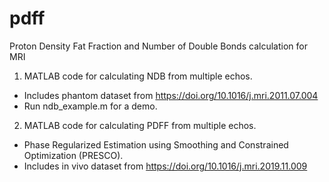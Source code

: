 # pdff
Proton Density Fat Fraction and Number of Double Bonds calculation for MRI

1. MATLAB code for calculating NDB from multiple echos.
* Includes phantom dataset from https://doi.org/10.1016/j.mri.2011.07.004
* Run ndb_example.m for a demo.


2. MATLAB code for calculating PDFF from multiple echos.
* Phase Regularized Estimation using Smoothing and Constrained Optimization (PRESCO).
* Includes in vivo dataset from https://doi.org/10.1016/j.mri.2019.11.009
